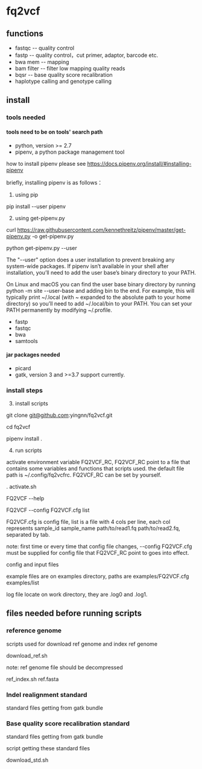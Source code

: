 
# fq2vcf

## functions

- fastqc -- quality control
- fastp -- quality control，cut primer, adaptor, barcode etc.
- bwa mem -- mapping
- bam filter -- filter low mapping quality reads
- bqsr -- base quality score recalibration
- haplotype calling and genotype calling

## install

### tools needed

#### tools need to be on tools' search path

- python, version >= 2.7
- pipenv, a python package management tool

how to install pipenv please see https://docs.pipenv.org/install/#installing-pipenv

briefly, installing pipenv is as follows：

1. using pip

pip install --user pipenv

2. using get-pipenv.py

curl https://raw.githubusercontent.com/kennethreitz/pipenv/master/get-pipenv.py -o get-pipenv.py

python get-pipenv.py --user

The "--user" option does a user installation to prevent breaking any system-wide packages. If pipenv isn’t available in your shell after installation, you’ll need to add the user base’s binary directory to your PATH.

On Linux and macOS you can find the user base binary directory by running python -m site --user-base and adding bin to the end. For example, this will typically print ~/.local (with ~ expanded to the absolute path to your home directory) so you’ll need to add ~/.local/bin to your PATH. You can set your PATH permanently by modifying ~/.profile.

- fastp
- fastqc
- bwa
- samtools

#### jar packages needed

- picard
- gatk, version 3 and >=3.7 support currently.

### install steps

3. install scripts

git clone git@github.com:yingnn/fq2vcf.git

cd fq2vcf

pipenv install .


4. run scripts

activate environment variable FQ2VCF_RC, FQ2VCF_RC point to a file that contains some variables and functions that scripts used. the default file path is ~/.config/fq2vcfrc. FQ2VCF_RC can be set by yourself.

. activate.sh

FQ2VCF --help

FQ2VCF --config FQ2VCF.cfg list

FQ2VCF.cfg is config file, list is a file with 4 cols per line, each col represents sample_id sample_name path/to/read1.fq path/to/read2.fq, separated by tab.

note: first time or every time that config file changes, --config FQ2VCF.cfg must be supplied for config file that FQ2VCF_RC point to goes into effect.

config and input files

example files are on examples directory, paths are examples/FQ2VCF.cfg examples/list

log file locate on work directory, they are .log0 and .log1.

## files needed before running scripts
### reference genome

scripts used for download ref genome and index ref genome

download_ref.sh

note: ref genome file should be decompressed

ref_index.sh ref.fasta

### Indel realignment standard
standard files getting from gatk bundle
### Base quality score recalibration standard
standard files getting from gatk bundle

script getting these standard files

download_std.sh





